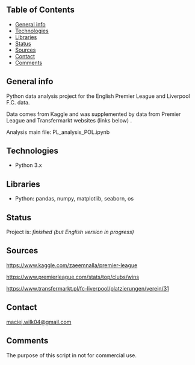 ## Table of Contents
* [General info](#general-info)
* [Technologies](#technologies)
* [Libraries](#libraries)
* [Status](#status)
* [Sources](#sources)
* [Contact](#contact)
* [Comments](#comments)

## General info

Python data analysis project for the English Premier League and Liverpool F.C. data. 

Data comes from Kaggle and was supplemented by data from Premier League and Transfermarkt websites (links below) .

Analysis main file: 
PL_analysis_POL.ipynb

## Technologies
* Python 3.x

## Libraries
* Python: pandas, numpy, matplotlib, seaborn, os

## Status
Project is: _finished (but English version in progress)_

## Sources
https://www.kaggle.com/zaeemnalla/premier-league

https://www.premierleague.com/stats/top/clubs/wins

https://www.transfermarkt.pl/fc-liverpool/platzierungen/verein/31

## Contact
maciej.wilk04@gmail.com

## Comments
The purpose of this script in not for commercial use.
